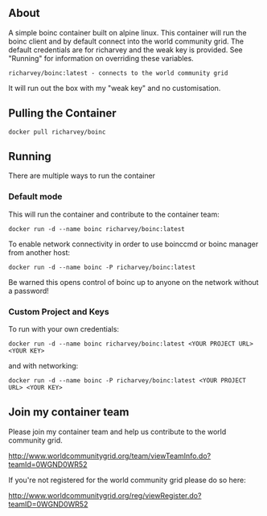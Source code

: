 ## About

A simple boinc container built on alpine linux. This container will run the boinc client and by default connect into the world community grid. The default credentials are for richarvey and the weak key is provided. See "Running" for information on overriding these variables.

```
richarvey/boinc:latest - connects to the world community grid
```

It will run out the box with my "weak key" and no customisation.

## Pulling the Container

    docker pull richarvey/boinc

## Running

There are multiple ways to run the container

### Default mode

This will run the container and contribute to the container team:

    docker run -d --name boinc richarvey/boinc:latest

To enable network connectivity in order to use boinccmd or boinc manager from another host:

    docker run -d --name boinc -P richarvey/boinc:latest

Be warned this opens control of boinc up to anyone on the network without a password!

### Custom Project and Keys

To run with your own credentials:

    docker run -d --name boinc richarvey/boinc:latest <YOUR PROJECT URL> <YOUR KEY>

and with networking:

    docker run -d --name boinc -P richarvey/boinc:latest <YOUR PROJECT URL> <YOUR KEY>

## Join my container team

Please join my container team and help us contribute to the world community grid.

http://www.worldcommunitygrid.org/team/viewTeamInfo.do?teamId=0WGND0WR52

If you're not registered for the world community grid please do so here:

http://www.worldcommunitygrid.org/reg/viewRegister.do?teamID=0WGND0WR52

